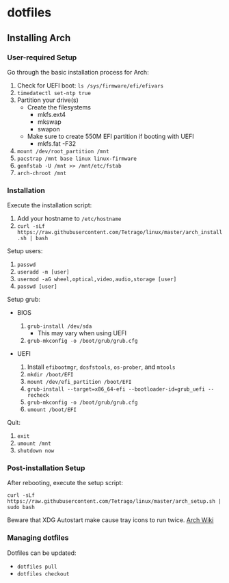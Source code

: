# dotfiles

## Installing Arch

### User-required Setup

Go through the basic installation process for Arch:
1. Check for UEFI boot: `ls /sys/firmware/efi/efivars`
2. `timedatectl set-ntp true`
3. Partition your drive(s)
    - Create the filesystems
        - mkfs.ext4
        - mkswap
        - swapon
     - Make sure to create 550M EFI partition if booting with UEFI
        - mkfs.fat -F32
4. `mount /dev/root_partition /mnt`
5. `pacstrap /mnt base linux linux-firmware`
6. `genfstab -U /mnt >> /mnt/etc/fstab`
7. `arch-chroot /mnt`

### Installation

Execute the installation script:

1. Add your hostname to `/etc/hostname`
2. `curl -sLf https://raw.githubusercontent.com/Tetrago/linux/master/arch_install.sh | bash`

Setup users:
1. `passwd`
2. `useradd -m [user]`
3. `usermod -aG wheel,optical,video,audio,storage [user]`
4. `passwd [user]`

Setup grub:

- BIOS
    1. `grub-install /dev/sda`
        - This may vary when using UEFI
    2. `grub-mkconfig -o /boot/grub/grub.cfg`

- UEFI
    1. Install `efibootmgr`, `dosfstools`, `os-prober`, and `mtools`
    2. `mkdir /boot/EFI`
    3. `mount /dev/efi_partition /boot/EFI`
    4. `grub-install --target=x86_64-efi --bootloader-id=grub_uefi --recheck`
    5. `grub-mkconfig -o /boot/grub/grub.cfg`
    6. `umount /boot/EFI`

Quit:
1. `exit`
2. `umount /mnt`
3. `shutdown now`

### Post-installation Setup

After rebooting, execute the setup script:

`curl -sLf https://raw.githubusercontent.com/Tetrago/linux/master/arch_setup.sh | sudo bash`

Beware that XDG Autostart make cause tray icons to run twice. [Arch Wiki](https://wiki.archlinux.org/title/XDG_Autostart)

### Managing dotfiles

Dotfiles can be updated:
- `dotfiles pull`
- `dotfiles checkout`
